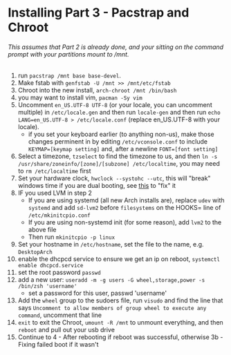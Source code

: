 # Installing Part 3 - Pacstrap and Chroot
###### This assumes that Part 2 is already done, and your sitting on the command prompt with your partitions mount to /mnt.

1) run ```pacstrap /mnt base base-devel```.
2) Make fstab with ```genfstab -U /mnt >> /mnt/etc/fstab```
3) Chroot into the new install, ```arch-chroot /mnt /bin/bash```
4) you may want to install vim, ```pacman -Sy vim```
4) Uncomment ```en_US.UTF-8 UTF-8``` (or your locale, you can uncomment multiple) in ```/etc/locale.gen``` and then run ```locale-gen``` and then run ```echo LANG=en_US.UTF-8 > /etc/locale.conf``` (replace en_US.UTF-8 with your locale).
	* if you set your keyboard earlier (to anything non-us), make those changes perminent in by editing ```/etc/vconsole.conf``` to include ```KEYMAP=[keymap setting]``` and, after a newline ```FONT=[font setting]```
5) Select a timezone, ```tzselect``` to find the timezone to us, and then ```ln -s /usr/share/zoneinfo/[zone]/[subzone] /etc/localtime```, you may need to ```rm /etc/localtime``` first
6) Set your hardware clock, ```hwclock --systohc --utc```, this will "break" windows time if you are dual booting, see [this](https://wiki.archlinux.org/index.php/Time#UTC_in_Windows) to "fix" it
7) IF you used LVM in step 2
	* If you are using systemd (all new Arch installs are), replace ``udev`` with ```systemd``` and add ```sd-lvm2``` before ```filesystems``` on the HOOKS= line of ```/etc/mkinitcpio.conf```
	* If you are using non-systemd init (for some reason), add ```lvm2``` to the above file
	* Then run ```mkinitcpio -p linux```
11) Set your hostname in ```/etc/hostname```, set the file to the name, e.g. ```DesktopArch```
12) enable the dhcpcd service to ensure we get an ip on reboot, ```systemctl enable dhcpcd.service```
13) set the root password ```passwd```
14) add a new user: ```useradd -m -g users -G wheel,storage,power -s /bin/zsh 'username'```
	* set a password for this user, passwd 'username'
15) Add the ```wheel``` group to the sudoers file, run ```visudo``` and find the line that says ```Uncomment to allow members of group wheel to execute any command```, uncomment that line
15) ```exit``` to exit the Chroot, ```umount -R /mnt``` to unmount everything, and then ```reboot``` and pull out your usb drive
16) Continue to 4 - After rebooting if reboot was successful, otherwise 3b - Fixing failed boot if it wasn't
